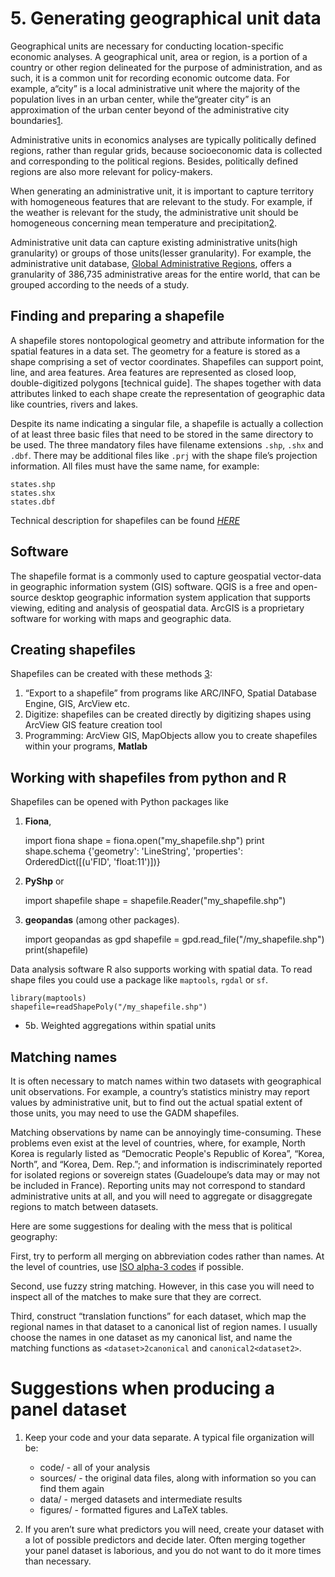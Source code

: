 # 5. Generating geographical unit data


Geographical units are necessary for conducting location-specific economic analyses. A geographical unit, area or region, is a portion of a country or other region delineated for the purpose of administration, and as such, it is a common unit for recording economic outcome data.  For example, a“city” is a local administrative unit where the majority of the population lives in an urban center, while the“greater city” is an approximation of the urban center beyond of the administrative city boundaries[1](https://ec.europa.eu/eurostat/web/cities/spatial-units).

 Administrative units in economics analyses are typically politically defined regions, rather than regular grids, because socioeconomic data is collected and corresponding to the political regions. Besides, politically defined regions are also more relevant for policy-makers.

 When generating an administrative unit, it is important to capture territory with homogeneous features that are relevant to the study. For example, if the weather is relevant for the study, the administrative unit should be homogeneous concerning mean temperature and precipitation[2](https://bfi.uchicago.edu/wp-content/uploads/WP_2018-51_0.pdf).

 Administrative unit data can capture existing administrative units(high granularity) or groups of those units(lesser granularity). For example, the administrative unit database, [Global Administrative Regions](https://gadm.org), offers a granularity of 386,735 administrative areas for the entire world, that can be grouped according to the needs of a study.


## Finding and preparing a shapefile


A shapefile stores nontopological geometry and attribute information for the spatial features in a data set. The geometry for a feature is stored as a shape comprising a set of vector coordinates. Shapefiles can support point, line, and area features. Area features are represented as closed loop, double-digitized polygons [technical guide]. The shapes together with data attributes linked to each shape create the representation of geographic data like countries, rivers and lakes.

Despite its name indicating a singular file, a shapefile is actually a collection of at least three basic files that need to be stored in the same directory to be used. The three mandatory files have filename extensions `.shp`, `.shx` and `.dbf`. There may be additional files like `.prj` with the shape file’s projection information. All files must have the same name, for example:


    states.shp
    states.shx
    states.dbf


Technical description for shapefiles can be found [*HERE*](https://www.esri.com/library/whitepapers/pdfs/shapefile.pdf)


## Software

The shapefile format is a commonly used to capture geospatial vector-data in geographic information system (GIS) software. QGIS is a free and open-source desktop geographic information system application that supports viewing, editing and analysis of geospatial data. ArcGIS is a proprietary software for working with maps and geographic data.

## Creating shapefiles

Shapefiles can be created with these methods [3](https://www.esri.com/library/whitepapers/pdfs/shapefile.pdf):


1. “Export to a shapefile” from programs like ARC/INFO, Spatial Database Engine, GIS, ArcView etc.
2. Digitize: shapefiles can be created directly by digitizing shapes using ArcView GIS feature creation tool
3. Programming: ArcView GIS, MapObjects allow you to create shapefiles within your programs, **Matlab**

## Working with shapefiles from python and R

 Shapefiles can be opened with Python packages like
 1. **Fiona**,


    import fiona
    shape = fiona.open("my_shapefile.shp")
    print shape.schema
    {'geometry': 'LineString', 'properties': OrderedDict([(u'FID', 'float:11')])}


 2. **PyShp** or


    import shapefile
    shape = shapefile.Reader("my_shapefile.shp")


 3. **geopandas** (among other packages).


    import geopandas as gpd
    shapefile = gpd.read_file("/my_shapefile.shp")
    print(shapefile)


Data analysis software R also supports working with spatial data. To read shape files you could use a package like `maptools`,  `rgdal` or `sf`.


    library(maptools)
    shapefile=readShapePoly("/my_shapefile.shp")


 - 5b. Weighted aggregations within spatial units

## Matching names

It is often necessary to match names within two datasets with geographical unit observations. For example, a country’s statistics ministry may report values by administrative unit, but to find out the actual spatial extent of those units, you may need to use the GADM shapefiles.

Matching observations by name can be annoyingly time-consuming. These problems even exist at the level of countries, where, for example, North Korea is regularly listed as “Democratic People's Republic of Korea”, “Korea, North”, and “Korea, Dem. Rep.”; and information is indiscriminately reported for isolated regions or sovereign states (Guadeloupe’s data may or may not be included in France). Reporting units may not correspond to standard administrative units at all, and you will need to aggregate or disaggregate regions to match between datasets.

Here are some suggestions for dealing with the mess that is political geography:

First, try to perform all merging on abbreviation codes rather than names. At the level of countries, use [ISO alpha-3 codes](https://www.nationsonline.org/oneworld/country_code_list.htm) if possible.

Second, use fuzzy string matching. However, in this case you will need to inspect all of the matches to make sure that they are correct.

Third, construct “translation functions” for each dataset, which map the regional names in that dataset to a canonical list of region names. I usually choose the names in one dataset as my canonical list, and name the matching functions as `<dataset>2canonical` and `canonical2<dataset2>`.

# Suggestions when producing a panel dataset

1. Keep your code and your data separate. A typical file organization will be:
    - code/ - all of your analysis
    - sources/ - the original data files, along with information so you can find them again
    - data/ - merged datasets and intermediate results
    - figures/ - formatted figures and LaTeX tables.

2. If you aren’t sure what predictors you will need, create your dataset with a lot of possible predictors and decide later. Often merging together your panel dataset is laborious, and you do not want to do it more times than necessary.

